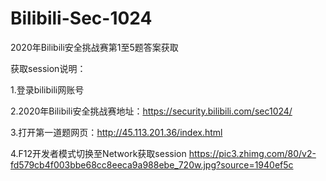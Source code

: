 # Bilibili-Sec-1024
2020年Bilibili安全挑战赛第1至5题答案获取


获取session说明：

1.登录bilibili网账号

2.2020年Bilibili安全挑战赛地址：https://security.bilibili.com/sec1024/

3.打开第一道题网页：http://45.113.201.36/index.html

4.F12开发者模式切换至Network获取session
https://pic3.zhimg.com/80/v2-fd579cb4f003bbe68cc8eeca9a988ebe_720w.jpg?source=1940ef5c

